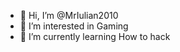 - 👋 Hi, I’m @MrIulian2010
- 👀 I’m interested in Gaming
- 🌱 I’m currently learning How to hack

<!---
MrIulian2010/MrIulian2010 is a ✨ special ✨ repository because its `README.md` (this file) appears on your GitHub profile.
You can click the Preview link to take a look at your changes.
--->
